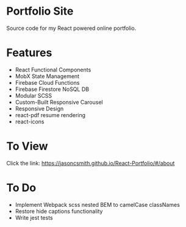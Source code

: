 # Portfolio Site
Source code for my React powered online portfolio.

# Features
- React Functional Components
- MobX State Management
- Firebase Cloud Functions
- Firebase Firestore NoSQL DB
- Modular SCSS
- Custom-Built Responsive Carousel
- Responsive Design
- react-pdf resume rendering
- react-icons

# To View

Click the link: https://jasoncsmith.github.io/React-Portfolio/#/about

# To Do
- Implement Webpack scss nested BEM to camelCase classNames
- Restore hide captions functionality
- Write jest tests

